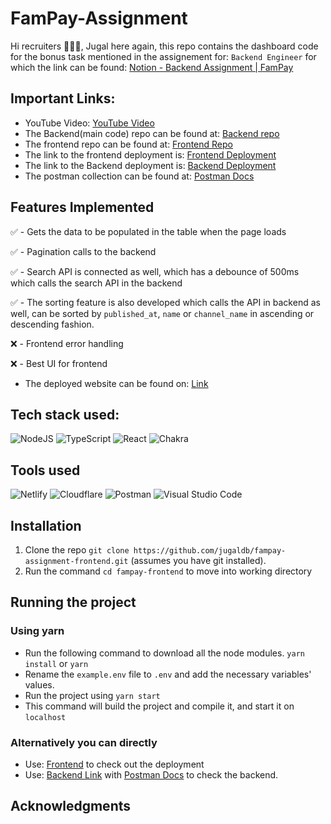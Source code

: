# FamPay-Assignment

Hi recruiters 🙋🏻‍♂️, Jugal here again, this repo contains the dashboard code for the bonus task mentioned in the assignement for: ```Backend Engineer``` for which the link can be found: [Notion - Backend Assignment | FamPay](https://www.notion.so/fampay/Backend-Assignment-FamPay-32aa100dbd8a4479878f174ad8f9d990)

## Important Links:
- YouTube Video: [YouTube Video](https://youtu.be/FBF0OYFLLTo)
- The Backend(main code) repo can be found at: [Backend repo](https://github.com/jugaldb/FamPay-Assignment)
- The frontend repo can be found at: [Frontend Repo](https://github.com/jugaldb/fampay-assignment-frontend)
- The link to the frontend deployment is: [Frontend Deployment](https://fampay-task.jugaldb.com)
- The link to the Backend deployment is: [Backend Deployment](https://fampay-task-api.jugaldb.com)
- The postman collection can be found at: [Postman Docs](https://documenter.getpostman.com/view/10968840/VUqrPd4s)

## Features Implemented

✅ - Gets the data to be populated in the table when the page loads
 
✅ - Pagination calls to the backend

✅ - Search API is connected as well, which has a debounce of 500ms which calls the search API in the backend

✅ - The sorting feature is also developed which calls the API in backend as well, can be sorted by ```published_at```, ```name``` or  ```channel_name``` in ascending or descending fashion.

❌ - Frontend error handling

❌ - Best UI for frontend
  - The deployed website can be found on: [Link](https://fampay-task.jugaldb.com)
  
## Tech stack used:

![NodeJS](https://img.shields.io/badge/node.js-6DA55F?style=for-the-badge&logo=node.js&logoColor=white)
![TypeScript](https://img.shields.io/badge/typescript-%23007ACC.svg?style=for-the-badge&logo=typescript&logoColor=white)
![React](https://img.shields.io/badge/react-%2320232a.svg?style=for-the-badge&logo=react&logoColor=%2361DAFB)
![Chakra](https://img.shields.io/badge/chakra-%234ED1C5.svg?style=for-the-badge&logo=chakraui&logoColor=white)

## Tools used
![Netlify](https://img.shields.io/badge/netlify-%23000000.svg?style=for-the-badge&logo=netlify&logoColor=#00C7B7)
![Cloudflare](https://img.shields.io/badge/Cloudflare-F38020?style=for-the-badge&logo=Cloudflare&logoColor=white)
![Postman](https://img.shields.io/badge/Postman-FF6C37?style=for-the-badge&logo=postman&logoColor=white)
![Visual Studio Code](https://img.shields.io/badge/Visual%20Studio%20Code-0078d7.svg?style=for-the-badge&logo=visual-studio-code&logoColor=white)

## Installation

1. Clone the repo ```git clone https://github.com/jugaldb/fampay-assignment-frontend.git``` (assumes you have git installed).
2. Run the command ```cd fampay-frontend``` to move into working directory

## Running the project
### Using yarn

- Run the following command to download all the node modules.
```yarn install``` or ```yarn```
- Rename the ```example.env``` file to ```.env``` and add the necessary variables' values.
- Run the project using 
```yarn start```
- This command will build the project and compile it, and start it on ```localhost```


### Alternatively you can directly
- Use: [Frontend](https://fampay-task.jugaldb.com/) to check out the deployment
- Use: [Backend Link](https://fampay-task-api.jugaldb.com/) with [Postman Docs](https://documenter.getpostman.com/view/10968840/VUqrPd4s) to check the backend.

## Acknowledgments 
